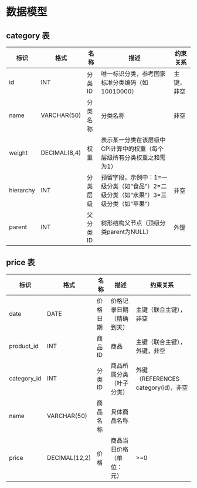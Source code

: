 # 数据模型

## category 表
| 标识        | 格式           | 名称         | 描述                                       | 约束关系                                                                 |
|-------------|----------------|--------------|--------------------------------------------|--------------------------------------------------------------------------|
| id          | INT            | 分类ID       | 唯一标识分类，参考国家标准分类编码（如10010000） | 主键，非空                                                                 |
| name        | VARCHAR(50)    | 分类名称     | 分类名称                                   | 非空                                                                     |
| weight      | DECIMAL(8,4)   | 权重         | 表示某一分类在该层级中CPI计算中的权重（每个层级所有分类权重之和需为1） |                                                                           |
| hierarchy   | INT            | 分类层级     | 预留字段，示例中：1=一级分类（如“食品”）2=二级分类（如“水果”）3=三级分类（如“苹果”） | 非空                                                                     |
| parent      | INT            | 父分类ID     | 树形结构父节点（顶级分类parent为NULL）     | 外键                                                                     |

## price 表
| 标识        | 格式           | 名称         | 描述                                       | 约束关系                          |
|-------------|----------------|--------------|--------------------------------------------|-------------------------------|
| date        | DATE           | 价格日期     | 价格记录日期（精确到天）                   | 主键（联合主键），非空                   |
| product_id  | INT            | 商品ID       | 商品                                       | 主键（联合主键），外键，非空                |
| category_id | INT            | 分类ID       | 商品所属分类（叶子分类）                   | 外键（REFERENCES category(id)，非空 |
| name        | VARCHAR(50)    | 商品名称     | 具体商品名称                               |                               |
| price       | DECIMAL(12,2)  | 价格         | 商品当日价格（单位：元）                   | \>=0                          |
